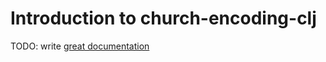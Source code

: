 # Introduction to church-encoding-clj

TODO: write [great documentation](http://jacobian.org/writing/what-to-write/)
